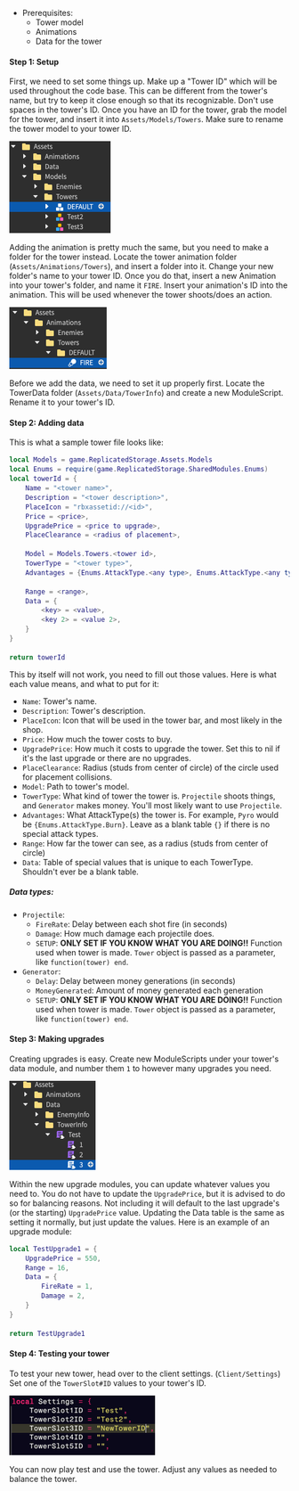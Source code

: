 - Prerequisites:
	- Tower model 
	- Animations
	- Data for the tower

#### Step 1: Setup
First, we need to set some things up. Make up a "Tower ID" which will be used throughout the code base. This can be different from the tower's name, but try to keep it close enough so that its recognizable. Don't use spaces in the tower's ID. 
Once you have an ID for the tower, grab the model for the tower, and insert it into `Assets/Models/Towers`. Make sure to rename the tower model to your tower ID.

![](https://github.com/jamiww/tdmmdocs/blob/main/TowerSetup1.png)

Adding the animation is pretty much the same, but you need to make a folder for the tower instead. Locate the tower animation folder (`Assets/Animations/Towers`), and insert a folder into it. Change your new folder's name to your tower ID. Once you do that, insert a new Animation into your tower's folder, and name it `FIRE`. Insert your animation's ID into the animation. This will be used whenever the tower shoots/does an action.

![](https://github.com/jamiww/tdmmdocs/blob/main/TowerSetup2.png)

Before we add the data, we need to set it up properly first. Locate the TowerData folder
(`Assets/Data/TowerInfo`) and create a new ModuleScript. Rename it to your tower's ID.

#### Step 2: Adding data
This is what a sample tower file looks like:
```lua
local Models = game.ReplicatedStorage.Assets.Models
local Enums = require(game.ReplicatedStorage.SharedModules.Enums)
local towerId = {
	Name = "<tower name>",
	Description = "<tower description>",
	PlaceIcon = "rbxassetid://<id>",
	Price = <price>, 
	UpgradePrice = <price to upgrade>, 
	PlaceClearance = <radius of placement>, 
	
	Model = Models.Towers.<tower id>,
	TowerType = "<tower type>",
	Advantages = {Enums.AttackType.<any type>, Enums.AttackType.<any type>},
	
	Range = <range>,
	Data = {
		<key> = <value>,
		<key 2> = <value 2>,
	}
}

return towerId
```
This by itself will not work, you need to fill out those values. Here is what each value means, and what to put for it:
- `Name`: Tower's name.
- `Description`: Tower's description.
- `PlaceIcon`: Icon that will be used in the tower bar, and most likely in the shop.
- `Price`: How much the tower costs to buy.
- `UpgradePrice`: How much it costs to upgrade the tower. Set this to nil if it's the last upgrade or there are no upgrades.
- `PlaceClearance`: Radius (studs from center of circle) of the circle used for placement collisions.
- `Model`: Path to tower's model.
- `TowerType`: What kind of tower the tower is. `Projectile` shoots things, and `Generator` makes money. You'll most likely want to use `Projectile`.
- `Advantages`: What AttackType(s) the tower is. For example, `Pyro` would be `{Enums.AttackType.Burn}`. Leave as a blank table `{}` if there is no special attack types.
- `Range`: How far the tower can see, as a radius (studs from center of circle)
- `Data`: Table of special values that is unique to each TowerType. Shouldn't ever be a blank table.
##### Data types:
- `Projectile`:
	- `FireRate`: Delay between each shot fire (in seconds)
	- `Damage`: How much damage each projectile does.
	- `SETUP`: **ONLY SET IF YOU KNOW WHAT YOU ARE DOING!!** Function used when tower is made. `Tower` object is passed as a parameter, like `function(tower) end`.
- `Generator`:
	- `Delay`: Delay between money generations (in seconds)
  	- `MoneyGenerated`: Amount of money generated each generation
  	- `SETUP`: **ONLY SET IF YOU KNOW WHAT YOU ARE DOING!!** Function used when tower is made. `Tower` object is passed as a parameter, like `function(tower) end`.
#### Step 3: Making upgrades
Creating upgrades is easy. Create new ModuleScripts under your tower's data module, and number them `1` to however many upgrades you need.

![](https://github.com/jamiww/tdmmdocs/blob/main/TowerSetup3.png)

Within the new upgrade modules, you can update whatever values you need to. You do not have to update the `UpgradePrice`, but it is advised to do so for balancing reasons. Not including it will default to the last upgrade's (or the starting) `UpgradePrice` value. Updating the Data table is the same as setting it normally, but just update the values. Here is an example of an upgrade module:
```lua
local TestUpgrade1 = {
	UpgradePrice = 550,
	Range = 16,
	Data = {
		FireRate = 1,
		Damage = 2,
	}
}

return TestUpgrade1
```
#### Step 4: Testing your tower
To test your new tower, head over to the client settings. (`Client/Settings`) Set one of the `TowerSlot#ID` values to your tower's ID.

![](https://github.com/jamiww/tdmmdocs/blob/main/TowerSetup4.png)

You can now play test and use the tower. Adjust any values as needed to balance the tower.
